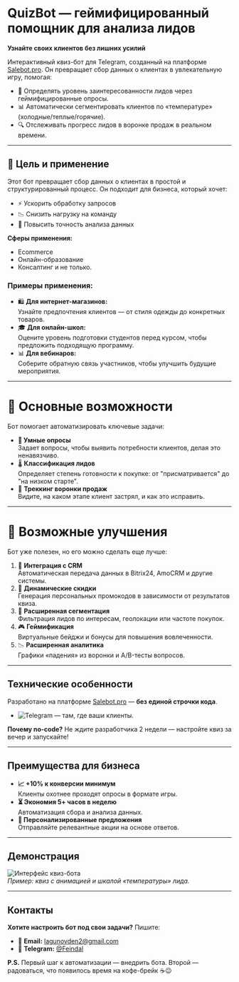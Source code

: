 # QuizBot — геймифицированный помощник для анализа лидов  
**Узнайте своих клиентов без лишних усилий**

Интерактивный квиз-бот для Telegram, созданный на платформе [Salebot.pro](https://salebot.pro/l/350903). Он превращает сбор данных о клиентах в увлекательную игру, помогая:  
- 🎯 Определять уровень заинтересованности лидов через геймифицированные опросы.  
- 📊 Автоматически сегментировать клиентов по «температуре» (холодные/теплые/горячие).  
- 🔍 Отслеживать прогресс лидов в воронке продаж в реальном времени.  

---

## 🎯 Цель и применение    
Этот бот превращает сбор данных о клиентах в простой и структурированный процесс. Он подходит для бизнеса, который хочет:  
- ⚡ Ускорить обработку запросов  
- 📉 Снизить нагрузку на команду  
- 🎯 Повысить точность анализа данных  

**Сферы применения:**  
- Ecommerce  
- Онлайн-образование  
- Консалтинг
и не только.

### Примеры применения:  
- 🛍️ **Для интернет-магазинов:**  
  Узнайте предпочтения клиентов — от стиля одежды до конкретных товаров.  
- 🎓 **Для онлайн-школ:**  
  Оцените уровень подготовки студентов перед курсом, чтобы предложить подходящую программу.  
- 📊 **Для вебинаров:**  
  Соберите обратную связь участников, чтобы улучшить будущие мероприятия.

---

# 🔑 Основные возможности  
Бот помогает автоматизировать ключевые задачи:  

- **🤖 Умные опросы**  
  Задает вопросы, чтобы выявить потребности клиентов, делая это ненавязчиво.  
- 🌡️ **Классификация лидов**  
  Определяет степень готовности к покупке: от "присматривается" до "на низком старте".  
- 🔄 **Треккинг воронки продаж**  
  Видите, на каком этапе клиент застрял, и как это исправить.
  
---
# 🚀 Возможные улучшения  
Бот уже полезен, но его можно сделать еще лучше:  

1. 🔌 **Интеграция с CRM**  
   Автоматическая передача данных в Bitrix24, AmoCRM и другие системы.  
2. 🎫 **Динамические скидки**  
  Генерация персональных промокодов в зависимости от результатов квиза. 
3. 🎯 **Расширенная сегментация**  
   Фильтрация лидов по интересам, геолокации или частоте покупок.  
4. 🎮 **Геймификация**  
   Виртуальные бейджи и бонусы для повышения вовлеченности.   
5. 📉 **Расширенная аналитика**  
  Графики «падения» из воронки и A/B-тесты вопросов.  

---

## Технические особенности  
Разработано на платформе [Salebot.pro](https://salebot.pro/) — **без единой строчки кода**.  
- ![Telegram](https://img.shields.io/badge/Telegram-2CA5E0?style=flat&logo=telegram&logoColor=white)  — там, где ваши клиенты.  

**Почему no-code?** Не ждите разработчика 2 недели — настройте квиз за вечер и запускайте!  

---

## Преимущества для бизнеса  
- **📈 +10% к конверсии минимум**  
  Клиенты охотнее проходят опросы в формате игры.  
- **⏳ Экономия 5+ часов в неделю**  
  Автоматизация сбора и анализа данных.  
- **🎯 Персонализированные предложения**  
  Отправляйте релевантные акции на основе ответов.  

---

## Демонстрация  
![Интерфейс квиз-бота](https://via.placeholder.com/600x400?text=Скриншот+бота+с+тестом,+стикерами+и+прогресс-баром)  
*Пример: квиз с анимацией и шкалой «температуры» лида.*

---

## Контакты  
**Хотите настроить бот под свои задачи?** Пишите:  
- 📧 **Email:** [lagunovden2@gmail.com](mailto:lagunovden2@gmail.com)  
- 📱 **Telegram:** [@Feindal](https://t.me/Feindal)  

**P.S.** Первый шаг к автоматизации — внедрить бота. Второй — радоваться, что появилось время на кофе-брейк ☕😉 
